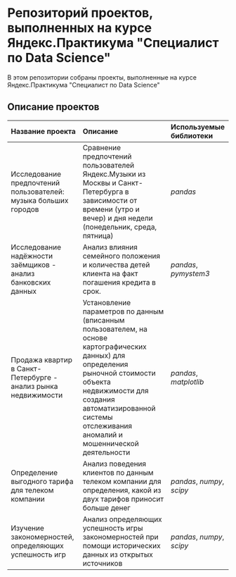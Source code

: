 # Репозиторий проектов, выполненных на курсе Яндекс.Практикума "Специалист по Data Science" 
В этом репозитории собраны проекты, выполненные на курсе Яндекс.Практикума "Специалист по Data Science"
## Описание проектов
| Название проекта          | Описание     | Используемые библиотеки |
| :---------------          | :-------     | :---------------------- |
| Исследование предпочтений пользователей: музыка больших городов | Сравнение предпочтений пользователей Яндекс.Музыки из Москвы и Санкт-Петербурга в зависимости от времени (утро и вечер) и дня недели (понедельник, среда, пятница) | *pandas* |
| Исследование надёжности заёмщиков - анализ банковских данных | Анализ влияния семейного положения и количества детей клиента на факт погашения кредита в срок. | *pandas*, *pymystem3* |
| Продажа квартир в Санкт-Петербурге - анализ рынка недвижимости | Установление параметров по данным (вписанным пользователем, на основе картографических данных) для определения рыночной стоимости объекта недвижимости для создания автоматизированной системы отслеживания аномалий и мошеннической деятельности | *pandas*, *matplotlib* |
| Определение выгодного тарифа для телеком компании | Анализ поведения клиентов по данным телеком компании для определения, какой из двух тарифов приносит больше денег | *pandas*, *numpy*, *scipy* |
| Изучение закономерностей, определяющих успешность игр | Анализ определяющих успешность игры закономерностей при помощи исторических данных из открытых источников | *pandas*, *numpy*, *scipy* |
